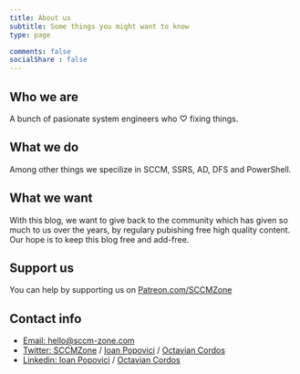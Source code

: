 ```yaml
---
title: About us
subtitle: Some things you might want to know
type: page

comments: false
socialShare : false
---
```


## Who we are

A bunch of pasionate system engineers who ♡ fixing things.

## What we do

Among other things we specilize in SCCM, SSRS, AD, DFS and PowerShell.

## What we want

With this blog, we want to give back to the community which has given so much to us over the years, by regulary pubishing free high quality content. Our hope is to keep this blog free and add-free.

## Support us

You can help by supporting us on [Patreon.com/SCCMZone](https://www.patreon.com/sccmzone)

## Contact info

* [Email: hello@sccm-zone.com](mailto:sccm-zone.com)
* [Twitter: SCCMZone](https://twitter.com/SCCMZone) / [Ioan Popovici](https://twitter.com/IoanPopovici) / [Octavian Cordos](https://twitter.com/OctavianCorods)
* [Linkedin: Ioan Popovici](https://www.linkedin.com/in/IoanPopovici) / [Octavian Cordos](https://www.linkedin.com/in/OctavianCorods)